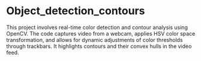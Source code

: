 # Object_detection_contours
This project involves real-time color detection and contour analysis using OpenCV. The code captures video from a webcam, applies HSV color space transformation, and allows for dynamic adjustments of color thresholds through trackbars. It highlights contours and their convex hulls in the video feed.
